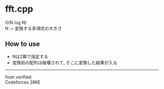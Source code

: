 fft.cpp
===================
O(N log N)  
N := 変換する多項式の大きさ

How to use
----------
* Nは2冪で指定する
* 変換前の配列は破壊されて, そこに変換した結果が入る

----
from 
verified:  
Codeforces 286E
